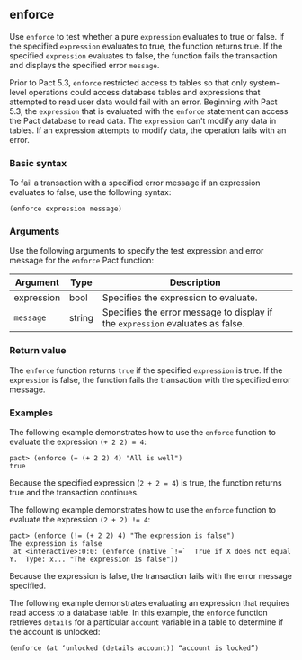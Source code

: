 ## enforce

Use `enforce` to test whether a pure `expression` evaluates to true or false.
If the specified `expression` evaluates to true, the function returns true.
If the specified `expression` evaluates to false, the function fails the transaction and displays the specified error `message`.

Prior to Pact 5.3, `enforce` restricted access to tables so that only system-level operations could access database tables and expressions that attempted to read user data would fail with an error. Beginning with Pact 5.3, the `expression` that is evaluated with the `enforce` statement can access the Pact database to read data.
The `expression` can't modify any data in tables.
If an expression attempts to modify data, the operation fails with an error.

### Basic syntax

To fail a transaction with a specified error message if an expression evaluates to false, use the following syntax:

```pact
(enforce expression message)
```

### Arguments

Use the following arguments to specify the test expression and error message for the `enforce` Pact function:

| Argument | Type   | Description                                    |
|----------|--------|------------------------------------------------|
| expression | bool | Specifies the expression to evaluate.     |
| `message` | string | Specifies the error message to display if the `expression` evaluates as false. |

### Return value

The `enforce` function returns `true` if the specified `expression` is true. 
If the `expression` is false, the function fails the transaction with the specified error message.

### Examples

The following example demonstrates how to use the `enforce` function to evaluate the expression `(+ 2 2) = 4`:

```pact
pact> (enforce (= (+ 2 2) 4) "All is well")
true
```

Because the specified expression (`2 + 2 = 4`) is true, the function returns true and the transaction continues.

The following example demonstrates how to use the `enforce` function to evaluate the expression `(2 + 2) != 4`:

```pact
pact> (enforce (!= (+ 2 2) 4) "The expression is false")
The expression is false
 at <interactive>:0:0: (enforce (native `!=`  True if X does not equal Y.  Type: x... "The expression is false"))
```

Because the expression is false, the transaction fails with the error message specified.

The following example demonstrates evaluating an expression that requires read access to a database table. 
In this example, the `enforce` function retrieves `details` for a particular `account` variable in a table to determine if the account is unlocked:

```pact
(enforce (at ‘unlocked (details account)) “account is locked”)
```